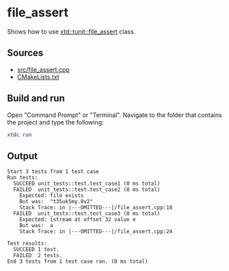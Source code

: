 # file_assert

Shows how to use [xtd::tunit::file_assert](https://gammasoft71.github.io/xtd/reference_guides/latest/classxtd_1_1tunit_1_1file__assert.html) class.

## Sources

* [src/file_assert.cpp](src/file_assert.cpp)
* [CMakeLists.txt](CMakeLists.txt)

## Build and run

Open "Command Prompt" or "Terminal". Navigate to the folder that contains the project and type the following:

```cmake
xtdc run
```

## Output

```
Start 3 tests from 1 test case
Run tests:
  SUCCEED unit_tests::test.test_case1 (0 ms total)
  FAILED  unit_tests::test.test_case2 (0 ms total)
    Expected: file exists
    But was:  "t35uk5my.8v2"
    Stack Trace: in |---OMITTED---|/file_assert.cpp:18
  FAILED  unit_tests::test.test_case3 (0 ms total)
    Expected: istream at offset 32 value e
    But was:  a
    Stack Trace: in |---OMITTED---|/file_assert.cpp:24

Test results:
  SUCCEED 1 test.
  FAILED  2 tests.
End 3 tests from 1 test case ran. (0 ms total)
```
